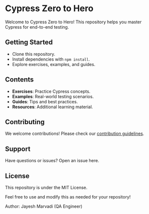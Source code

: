 # Cypress Zero to Hero

Welcome to Cypress Zero to Hero! This repository helps you master Cypress for end-to-end testing.

## Getting Started

- Clone this repository.
- Install dependencies with `npm install`.
- Explore exercises, examples, and guides.

## Contents

- **Exercises**: Practice Cypress concepts.
- **Examples**: Real-world testing scenarios.
- **Guides**: Tips and best practices.
- **Resources**: Additional learning material.

## Contributing

We welcome contributions! Please check our [contribution guidelines](CONTRIBUTING.md).

## Support

Have questions or issues? Open an issue here.

## License

This repository is under the MIT License.

Feel free to use and modify this as needed for your repository!

Author: Jayesh Marvadi (QA Engineer)

